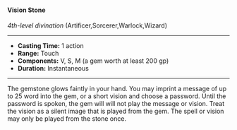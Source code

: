#### Vision Stone
*4th-level divination* (Artificer,Sorcerer,Warlock,Wizard)
___
- **Casting Time:** 1 action
- **Range:** Touch
- **Components:** V, S, M (a gem worth at least 200 gp)
- **Duration:** Instantaneous
---
The gemstone glows faintly in your hand. You may
imprint a message of up to 25 word into the gem, or
a short vision and choose a password. Until the
password is spoken, the gem will will not play the
message or vision. Treat the vision as a silent image
that is played from the gem. The spell or vision may
only be played from the stone once.
